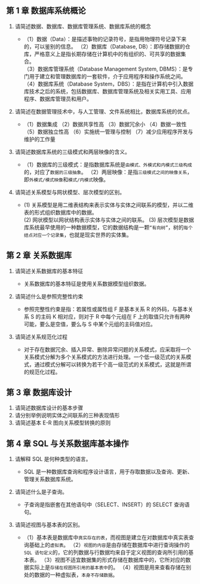 ## 第 1 章 数据库系统概论

1. 请简述数据、数据库、数据库管理系统、数据库系统的概念

   - （1）数据（Data）：是描述事物的记录符号，是指用物理符号记录下来的，可以鉴别的信息。
     （2）数据库（Database, DB）：即存储数据的仓库，严格意义上是指长期存储在计算机中的有组织的、可共享的数据集合。  
     （3）数据库管理系统（Database Management System, DBMS）：是专门用于建立和管理数据库的一套软件，介于应用程序和操作系统之间。  
     （4）数据库系统（Database System，DBS）：是指在计算机中引入数据库技术之后的系统，包括数据库、数据库管理系统及相关实用工具、应用程序、数据库管理员和用户。

2. 请简述在数据管理技术中，与人工管理、文件系统相比，数据库系统的优点。

   - （1）数据集成
     （2）数据共享性高
     （3）数据冗余小
     （4）数据一致性
     （5）数据独立性高
     （6）实施统一管理与控制
     （7）减少应用程序开发与维护的工作量

3. 请简述数据库系统的三级模式和两层映像的含义。

   - （1）数据库的三级模式：是指数据库系统是`由模式、外模式和内模式三级构成`的，对应了`数据的三级抽象`。
     （2）两层映像：是指`三级模式之间的映像关系`，即`外模式/模式映像`和`模式/内模式`映像。

4. 请简述关系模型与网状模型、层次模型的区别。

   - (1) 关系模型是用二维表结构来表示实体与实体之间联系的模型，并以二维表的形式组织数据库中的数据。  
     (2) 网状模型以网状结构表示实体与实体之间的联系。
     (3) 层次模型是数据库系统最早使用的一种数据模型，它的数据结构是一颗`“有向树”`，树的`每个结点对应一个记录集`，也就是现实世界的实体集。

## 第 2 章 关系数据库

1. 请简述关系数据库的基本特征

   - 关系数据库的基本特征是使用关系数据模型组织数据。

2. 请简述什么是参照完整性约束

   - 参照完整性约束是指：若属性或属性组 F 是基本关系 R 的外码，与基本关系 S 的主码 K 相对应，则对于 R 中每个元组在 F 上的取值只允许有两种可能，要么是空值，要么与 S 中某个元组的主码值对应。

3. 请简述关系规范化过程

   - 对于存在数据冗余、插入异常、删除异常问题的关系模式，应采取将一个关系模式分解为多个关系模式的方法进行处理。一个低一级范式的关系模式，通过模式分解可以转换为若干个高一级范式的关系模式，这就是所谓的规范化过程。

## 第 3 章 数据库设计

1. 请简述数据库设计的基本步骤
2. 请分别举例说明实体之间联系的三种表现情形
3. 请简述基本 E-R 图向关系模型转换的原则

## 第 4 章 SQL 与关系数据库基本操作

1. 请解释 SQL 是何种类型的语言。

   - SQL 是一种数据库查询和程序设计语言，用于存取数据以及查询、更新、管理关系数据库系统。

2. 请简述什么是子查询。

   - 子查询是指嵌套在其他语句中（SELECT、INSERT）的 SELECT 查询语句。

3. 请简述视图与基本表的区别。

   - （1）基本表是数据库中`真实存在的表`，而视图是建立在对数据库中真实表查询基础上的`虚拟表`。
     （2）`视图的内容`是由存储在数据库中进行查询操作的 `SQL 语句定义`的，它的列数据与行数据均来自于定义视图的查询所引用的基本表。
     （3）视图不适宜数据集的形式存储在数据库中的，它所对应的数据实际上是`存储在视图所引用的基本表中`的。
     （4）视图是用来查看存储在别处的数据的一种虚拟表，`本身不存储数据`。
